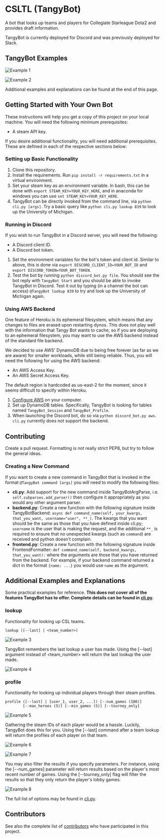 # CSLTL (TangyBot)

A bot that looks up teams and players for Collegiate Starleague Dota2 and provides draft information.

TangyBot is currently deployed for Discord and was previously deployed for Slack.

## TangyBot Examples

![Example 1](example_images/ex1.PNG)

![Example 2](example_images/ex2.PNG)

Additional examples and explanations can be found at the end of this page.

## Getting Started with Your Own Bot

These instructions will help you get a copy of this project on your local machine. You will need the following minimum prerequisites:

* A steam API key.

If you desire additional functionality, you will need additional prerequisites. These are defined in each of the respective sections below:

### Setting up Basic Functionality

1. Clone this repository.
2. Install the requirements. Run `pip install -r requirements.txt` in a virtual environment.
3. Set your steam key as an environment variable. In bash, this can be done with `export STEAM_KEY=YOUR_KEY_HERE`, and in anaconda for windows you can use `set STEAM_KEY=YOUR_KEY_HERE`.
4. TangyBot can be directly invoked from the command line, via `python cli.py [args]`. Try a basic query like `python cli.py lookup 839` to look up the University of Michigan.

### Running in Discord

If you wish to run TangyBot in a Discord server, you will need the following:

* A Discord client ID.
* A Discord bot token.

1. Set the environment variables for the bot's token and client id. Similar to above, this is done via `export DISCORD_CLIENT_ID=YOUR_BOT_ID` and `export DISCORD_TOKEN=YOUR_BOT_TOKEN`.
2. Test the bot by running `python discord_bot.py file`. You should see the bot reply with `TangyBot Start` and you should be able to invoke TangyBot in Discord. Test it out by typing (in a channel the bot can access) `@TangyBot lookup 839` to try and look up the University of Michigan again.

### Using AWS Backend

One feature of Heroku is its ephemeral filesystem, which means that any changes to files are erased upon restarting dynos. This does not play well with the information that Tangy Bot wants to cache, so if you are deploying to an ephemeral filesystem, you may want to use the AWS backend instead of the standard file backend.

We decided to use AWS' DynamoDB due to being free forever (as far as we are aware) for smaller workloads, while still being reliable. Thus, you will need the following for using the AWS backend:

* An AWS Access Key.
* An AWS Secret Access Key.

The default region is hardcoded as us-east-2 for the moment, since it seems difficult to specify within Heroku.

1. [Configure AWS](https://docs.aws.amazon.com/cli/latest/userguide/cli-chap-configure.html) on your computer.
2. Set up DynamoDB tables. Specifically, TangyBot is looking for tables named `TangyBot_Session` and `TangyBot_Profile`.
3. When launching the Discord bot, do so via `python discord_bot.py aws`. `cli.py` currently does not support the backend.

## Contributing

Create a pull request. Formatting is not really strict PEP8, but try to follow the general ideas.

### Creating a New Command

If you want to create a new command in TangyBot that is invoked in the format `@TangyBot command [args]` you will need to modify the following files:

* **cli.py**: Add support for the new command inside TangyBotArgParse, i.e. `self.subparses.add_parser()` then configure it appropriately as you would any other argument parser.
* **backend.py**: Create a new function with the following signature inside TangyBotBackend: `async def command_name(self, your_kwargs, that_you_want, username="user", **_)`. The kwargs that you want should be the same as those that you have defined inside cli.py; `username` is the user that is making the request, and the additional `**_` is required to ensure that no unexpected kwargs (such as `command`) are received and python doesn't complain.
* **frontend.py**: Create a new function with the following signature inside FrontendFormatter: `def command_name(self, backend_kwargs, that_you_want):` where the arguments are those that you have returned from the backend. For example, if your backend command returned a dict in the format `{name: ...}` you would use `name` as the argument.

## Additional Examples and Explanations

Some practical examples for reference. **This does not cover all of the features TangyBot has to offer. Complete details can be found in [cli.py](https://github.com/boboququ/CSLTL/blob/master/cli.py).**

### lookup

Functionality for looking up CSL teams.

```
lookup ([--last] | <team_number>)
```

![Example 3](example_images/ex3.PNG)

TangyBot remembers the last lookup a user has made. Using the [--last] argument instead of <team_number> will return the last lookup the user made.

![Example 4](example_images/ex4.PNG)

### profile

Functionality for looking up individual players through their steam profiles.

```
profile ([--last] | [user_1, user_2, ...]) [--num_games (100)]
        [--max_heroes (5)] [--min_games (5)] [--tourney_only]
```

![Example 5](example_images/ex5.PNG)

Gathering the steam IDs of each player would be a hassle. Luckily, TangyBot does this for you. Using the [--last] command after a team lookup will return the profiles of each player on that team.

![Example 6](example_images/ex6.PNG)

![Example 7](example_images/ex7.PNG)

You may also filter the results if you specify parameters. For instance, using the [--num_games] parameter will return results based on the player's most recent number of games. Using the [--tourney_only] flag will filter the results so that they only return the player's lobby games.

![Example 8](example_images/ex8.PNG)

The full list of options may be found in [cli.py](https://github.com/boboququ/CSLTL/blob/master/cli.py).

## Contributors

See also the complete list of [contributors](https://github.com/boboququ/CSLTL/graphs/contributors) who have participated in this project.

